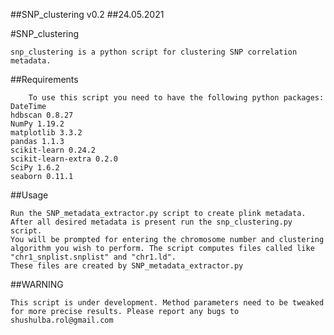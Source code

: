 ##SNP_clustering v0.2 
##24.05.2021

#SNP_clustering

	snp_clustering is a python script for clustering SNP correlation metadata.

##Requirements

		To use this script you need to have the following python packages:
	DateTime
	hdbscan 0.8.27
	NumPy 1.19.2
	matplotlib 3.3.2
	pandas 1.1.3
	scikit-learn 0.24.2
	scikit-learn-extra 0.2.0
	SciPy 1.6.2
	seaborn 0.11.1

##Usage

	Run the SNP_metadata_extractor.py script to create plink metadata. After all desired metadata is present run the snp_clustering.py script.
	You will be prompted for entering the chromosome number and clustering algorithm you wish to perform. The script computes files called like "chr1_snplist.snplist" and "chr1.ld". 
	These files are created by SNP_metadata_extractor.py

##WARNING

	This script is under development. Method parameters need to be tweaked for more precise results. Please report any bugs to shushulba.rol@gmail.com

